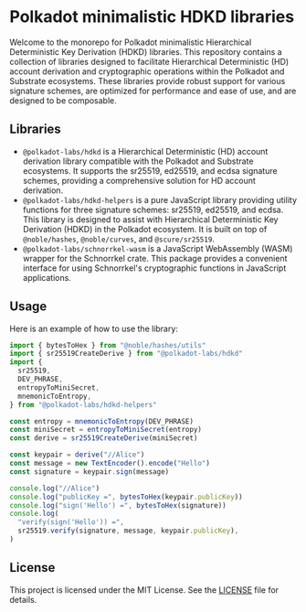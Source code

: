 # Polkadot minimalistic HDKD libraries

Welcome to the monorepo for Polkadot minimalistic Hierarchical Deterministic Key Derivation (HDKD) libraries.
This repository contains a collection of libraries designed to facilitate Hierarchical Deterministic (HD) account derivation and cryptographic operations within the Polkadot and Substrate ecosystems.
These libraries provide robust support for various signature schemes, are optimized for performance and ease of use, and are designed to be composable.

## Libraries

- `@polkadot-labs/hdkd` is a Hierarchical Deterministic (HD) account derivation library compatible with the Polkadot and Substrate ecosystems. It supports the sr25519, ed25519, and ecdsa signature schemes, providing a comprehensive solution for HD account derivation.
- `@polkadot-labs/hdkd-helpers` is a pure JavaScript library providing utility functions for three signature schemes: sr25519, ed25519, and ecdsa. This library is designed to assist with Hierarchical Deterministic Key Derivation (HDKD) in the Polkadot ecosystem. It is built on top of `@noble/hashes`, `@noble/curves`, and `@scure/sr25519`.
- `@polkadot-labs/schnorrkel-wasm` is a JavaScript WebAssembly (WASM) wrapper for the Schnorrkel crate. This package provides a convenient interface for using Schnorrkel's cryptographic functions in JavaScript applications.

## Usage

Here is an example of how to use the library:

```ts
import { bytesToHex } from "@noble/hashes/utils"
import { sr25519CreateDerive } from "@polkadot-labs/hdkd"
import {
  sr25519,
  DEV_PHRASE,
  entropyToMiniSecret,
  mnemonicToEntropy,
} from "@polkadot-labs/hdkd-helpers"

const entropy = mnemonicToEntropy(DEV_PHRASE)
const miniSecret = entropyToMiniSecret(entropy)
const derive = sr25519CreateDerive(miniSecret)

const keypair = derive("//Alice")
const message = new TextEncoder().encode("Hello")
const signature = keypair.sign(message)

console.log("//Alice")
console.log("publicKey =", bytesToHex(keypair.publicKey))
console.log("sign('Hello') =", bytesToHex(signature))
console.log(
  "verify(sign('Hello')) =",
  sr25519.verify(signature, message, keypair.publicKey),
)
```

## License

This project is licensed under the MIT License. See the [LICENSE](./LICENSE) file for details.
